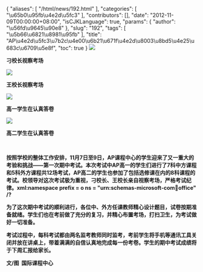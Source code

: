 {
    "aliases": [
        "/html/news/192.html"
    ],
    "categories": [
        "\u65b0\u95fb\u4e2d\u5fc3"
    ],
    "contributors": [],
    "date": "2012-11-09T00:00:00+08:00",
    "isCJKLanguage": true,
    "params": {
        "author": "\u56fd\u9645\u90e8"
    },
    "slug": "192",
    "tags": [
        "\u5b66\u6821\u8981\u95fb"
    ],
    "title": "AP\u4e2d\u5fc3\u7b2c\u4e00\u6b21\u671f\u4e2d\u8003\u8bd5\u4e25\u683c\u6709\u5e8f",
    "toc": true
}
**![](https://cdn.tfls.online/mirror/full/7b7b09592f763ca289ed07880051f5a62295ce55.jpg)**

**刁校长视察考场**

**![](https://cdn.tfls.online/mirror/full/7ed88420717de5732afe959137e694b5ce7b4e7f.jpg)**

**王校长视察考场**

**![](https://cdn.tfls.online/mirror/full/cbb8cbd82961a2620e7a213e55c345273bbce8ca.jpg)**

**高一学生在认真答卷**

**![](https://cdn.tfls.online/mirror/full/ef54732cbf1448a900129feeaaf9ad1aad08c241.jpg)**

**高二学生在认真答卷**

 

**按照学校的整体工作安排，11月7日至9日，AP课程中心的学生迎来了又一重大的考验和挑战——第一次期中考试。本次考试中AP高一的学生们进行了7科中方课程和5科外方课程共12场考试，AP高二的学生也参加了包括选修课在内的8科课程的考试。校领导对这次考试极为重视，刁校长、王校长亲自视察考场，严格考试纪律。xml:namespace prefix = o ns = "urn:schemas-microsoft-com:office:office" /?**

**为了这次期中考试的顺利进行，各位中、外方任课教师精心设计题目，试卷按期准备就绪。学生们也在考前做了充分的复习，并精心布置考场，打扫卫生，为考试做好一切准备。**

**考试过程中，每科考试都由两名监考教师同时监考，考前学生将手机等通讯工具关闭并放在讲桌上，带着满满的自信认真地完成每一份考卷。学生的期中考试成绩将于下周汇报给家长。**

**文/图  国际课程中心**

